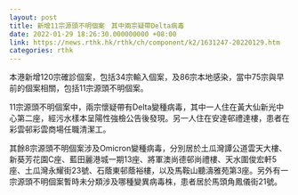 ```yaml
---
layout: post
title: 新增11宗源頭不明個案　其中兩宗疑帶Delta病毒
date: 2022-01-29 18:26:30.000000000 +08:00
link: https://news.rthk.hk/rthk/ch/component/k2/1631247-20220129.htm
categories: rthk
---
```


本港新增120宗確診個案，包括34宗輸入個案，及86宗本地感染，當中75宗與早前的個案相關，包括11宗源頭不明個案。

11宗源頭不明個案中，兩宗懷疑帶有Delta變種病毒，其中一人住在黃大仙新光中心第二座，經污水樣本呈陽性強檢公告後發現。另一人住在安達邨禮達樓，患者在彩雲邨彩雲商場任職清潔工。

其餘8宗源頭不明個案涉及Omicron變種病毒，分別居於土瓜灣譚公道雲天大樓、新葵芳花園C座、藍田麗港城一期13座、將軍澳尚德邨尚禮樓、天水圍俊宏軒5座、土瓜灣永耀街23號、石蔭東邨蔭裕樓，以及馬鞍山聽濤雅苑第3座。另外有一宗源頭不明個案暫時未分類涉及哪種變異病毒株，患者居於馬頭角鳳儀街21號。
